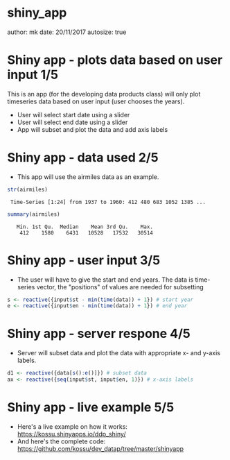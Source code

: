 shiny_app
========================================================
author: mk
date: 20/11/2017
autosize: true

Shiny app - plots data based on user input 1/5
========================================================

This is an app (for the developing data products class) will only plot timeseries data based on user input (user chooses the years).
- User will select start date using a slider
- User will select end date using a slider
- App will subset and plot the data and add axis labels

Shiny app - data used 2/5
========================================================

- This app will use the airmiles data as an example. 


```r
str(airmiles)
```

```
 Time-Series [1:24] from 1937 to 1960: 412 480 683 1052 1385 ...
```

```r
summary(airmiles)
```

```
   Min. 1st Qu.  Median    Mean 3rd Qu.    Max. 
    412    1580    6431   10528   17532   30514 
```

Shiny app - user input 3/5
========================================================
- The user will have to  give the start and end years. The data is time-series vector, the "positions" of values are needed for subsetting


```r
s <- reactive({input$st - min(time(data)) + 1}) # start year 
e <- reactive({input$en - min(time(data)) + 1}) # end year
```

Shiny app - server respone 4/5
========================================================
- Server will subset data and plot the data with appropriate x- and y-axis labels.


```r
d1 <- reactive({data[s():e()]}) # subset data
ax <- reactive({seq(input$st, input$en, 1)}) # x-axis labels
```

Shiny app - live example 5/5
========================================================
 - Here's a live example on how it works:
 https://kossu.shinyapps.io/ddp_shiny/
 - And here's the complete code:
 https://github.com/kossu/dev_datap/tree/master/shinyapp
 
 
 
 
 
